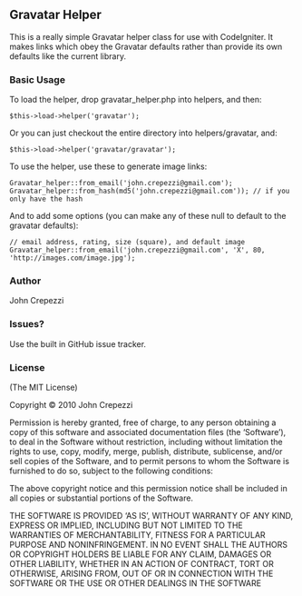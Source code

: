 ## Gravatar Helper

This is a really simple Gravatar helper class for use with CodeIgniter.  It makes links which obey the Gravatar defaults rather than provide its own defaults like the current library.

### Basic Usage

To load the helper, drop gravatar_helper.php into helpers, and then:

    $this->load->helper('gravatar');

Or you can just checkout the entire directory into helpers/gravatar, and:

    $this->load->helper('gravatar/gravatar');

To use the helper, use these to generate image links:

    Gravatar_helper::from_email('john.crepezzi@gmail.com');
    Gravatar_helper::from_hash(md5('john.crepezzi@gmail.com')); // if you only have the hash

And to add some options (you can make any of these null to default to the gravatar defaults):

    // email address, rating, size (square), and default image
    Gravatar_helper::from_email('john.crepezzi@gmail.com', 'X', 80, 'http://images.com/image.jpg');

### Author

John Crepezzi

### Issues?

Use the built in GitHub issue tracker.

### License

(The MIT License)

Copyright © 2010 John Crepezzi

Permission is hereby granted, free of charge, to any person obtaining a copy of this software and associated documentation files (the ‘Software’), to deal in the Software without restriction, including without limitation the rights to use, copy, modify, merge, publish, distribute, sublicense, and/or sell copies of the Software, and to permit persons to whom the Software is furnished to do so, subject to the following conditions:

The above copyright notice and this permission notice shall be included in all copies or substantial portions of the Software.

THE SOFTWARE IS PROVIDED ‘AS IS’, WITHOUT WARRANTY OF ANY KIND, EXPRESS OR IMPLIED, INCLUDING BUT NOT LIMITED TO THE WARRANTIES OF MERCHANTABILITY, FITNESS FOR A PARTICULAR PURPOSE AND NONINFRINGEMENT. IN NO EVENT SHALL THE AUTHORS OR COPYRIGHT HOLDERS BE LIABLE FOR ANY CLAIM, DAMAGES OR OTHER LIABILITY, WHETHER IN AN ACTION OF CONTRACT, TORT OR OTHERWISE, ARISING FROM, OUT OF OR IN CONNECTION WITH THE SOFTWARE OR THE USE OR OTHER DEALINGS IN THE SOFTWARE
